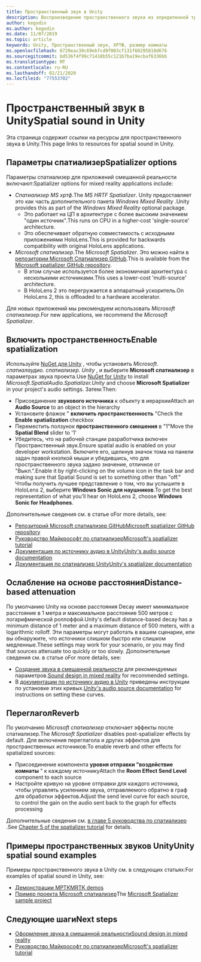 ```yaml
---
title: Пространственный звук в Unity
description: Воспроизведение пространственного звука из определенной трехмерной точки в сцене Unity.
author: kegodin
ms.author: kegodin
ms.date: 11/07/2019
ms.topic: article
keywords: Unity, Пространственный звук, ХРТФ, размер комнаты
ms.openlocfilehash: 6720eac30c69ebfcd0f003cf131f60295818d676
ms.sourcegitcommit: bd536f4f99c71418b55c121b7ba19ecbaf6336bb
ms.translationtype: MT
ms.contentlocale: ru-RU
ms.lasthandoff: 02/21/2020
ms.locfileid: "77553702"
---
```

# <a name="spatial-sound-in-unity"></a><span data-ttu-id="05dcb-104">Пространственный звук в Unity</span><span class="sxs-lookup"><span data-stu-id="05dcb-104">Spatial sound in Unity</span></span>

<span data-ttu-id="05dcb-105">Эта страница содержит ссылки на ресурсы для пространственного звука в Unity.</span><span class="sxs-lookup"><span data-stu-id="05dcb-105">This page links to resources for spatial sound in Unity.</span></span>

## <a name="spatializer-options"></a><span data-ttu-id="05dcb-106">Параметры спатиализер</span><span class="sxs-lookup"><span data-stu-id="05dcb-106">Spatializer options</span></span>
<span data-ttu-id="05dcb-107">Параметры спатиализер для приложений смешанной реальности включают:</span><span class="sxs-lookup"><span data-stu-id="05dcb-107">Spatializer options for mixed reality applications include:</span></span>
* <span data-ttu-id="05dcb-108">*Спатиализер MS хртф*.</span><span class="sxs-lookup"><span data-stu-id="05dcb-108">The *MS HRTF Spatializer*.</span></span> <span data-ttu-id="05dcb-109">Unity предоставляет это как часть дополнительного пакета *Windows Mixed Reality* .</span><span class="sxs-lookup"><span data-stu-id="05dcb-109">Unity provides this as part of the *Windows Mixed Reality* optional package.</span></span>
  * <span data-ttu-id="05dcb-110">Это работает на ЦП в архитектуре с более высоким значением "один источник".</span><span class="sxs-lookup"><span data-stu-id="05dcb-110">This runs on CPU in a higher-cost 'single-source' architecture.</span></span>
  * <span data-ttu-id="05dcb-111">Это обеспечивает обратную совместимость с исходными приложениями HoloLens.</span><span class="sxs-lookup"><span data-stu-id="05dcb-111">This is provided for backwards compatibility with original HoloLens applications.</span></span>
* <span data-ttu-id="05dcb-112">*Microsoft спатиализер*.</span><span class="sxs-lookup"><span data-stu-id="05dcb-112">The *Microsoft Spatializer*.</span></span> <span data-ttu-id="05dcb-113">Это можно найти в [репозитории Microsoft Спатиализер GitHub](https://github.com/microsoft/spatialaudio-unity).</span><span class="sxs-lookup"><span data-stu-id="05dcb-113">This is available from the [Microsoft spatializer GitHub repository](https://github.com/microsoft/spatialaudio-unity).</span></span>
  * <span data-ttu-id="05dcb-114">В этом случае используется более экономичная архитектура с несколькими источниками.</span><span class="sxs-lookup"><span data-stu-id="05dcb-114">This uses a lower-cost 'multi-source' architecture.</span></span>
  * <span data-ttu-id="05dcb-115">В HoloLens 2 это перегружается в аппаратный ускоритель.</span><span class="sxs-lookup"><span data-stu-id="05dcb-115">On HoloLens 2, this is offloaded to a hardware accelerator.</span></span>

<span data-ttu-id="05dcb-116">Для новых приложений мы рекомендуем использовать *Microsoft спатиализер*.</span><span class="sxs-lookup"><span data-stu-id="05dcb-116">For new applications, we recommend the *Microsoft Spatializer*.</span></span>

## <a name="enable-spatialization"></a><span data-ttu-id="05dcb-117">Включить пространственность</span><span class="sxs-lookup"><span data-stu-id="05dcb-117">Enable spatialization</span></span>

<span data-ttu-id="05dcb-118">Используйте [NuGet для Unity](https://github.com/GlitchEnzo/NuGetForUnity/releases/latest) , чтобы установить _Microsoft. спатиалаудио. спатиализер. Unity_ , и выберите **Microsoft спатиализер** в параметрах звука проекта.</span><span class="sxs-lookup"><span data-stu-id="05dcb-118">Use [NuGet for Unity](https://github.com/GlitchEnzo/NuGetForUnity/releases/latest) to install _Microsoft.SpatialAudio.Spatializer.Unity_ and choose **Microsoft Spatializer** in your project's audio settings.</span></span> <span data-ttu-id="05dcb-119">Затем:</span><span class="sxs-lookup"><span data-stu-id="05dcb-119">Then:</span></span>
* <span data-ttu-id="05dcb-120">Присоединение **звукового источника** к объекту в иерархии</span><span class="sxs-lookup"><span data-stu-id="05dcb-120">Attach an **Audio Source** to an object in the hierarchy</span></span>
* <span data-ttu-id="05dcb-121">Установите флажок " **включить пространственность** "</span><span class="sxs-lookup"><span data-stu-id="05dcb-121">Check the **Enable spatialization** checkbox</span></span>
* <span data-ttu-id="05dcb-122">Переместить ползунок **пространственного смешения** в "1"</span><span class="sxs-lookup"><span data-stu-id="05dcb-122">Move the **Spatial Blend** slider to '1'</span></span>
* <span data-ttu-id="05dcb-123">Убедитесь, что на рабочей станции разработчика включен Пространственный звук.</span><span class="sxs-lookup"><span data-stu-id="05dcb-123">Ensure spatial audio is enabled on your developer workstation.</span></span> <span data-ttu-id="05dcb-124">Включите его, щелкнув значок тома на панели задач правой кнопкой мыши и убедившись, что для пространственного звука задано значение, отличное от "Выкл.".</span><span class="sxs-lookup"><span data-stu-id="05dcb-124">Enable it by right-clicking on the volume icon in the task bar and making sure that Spatial Sound is set to something other than "off."</span></span> <span data-ttu-id="05dcb-125">Чтобы получить лучшее представление о том, что вы услышите в HoloLens 2, выберите **Windows Sonic для наушников**.</span><span class="sxs-lookup"><span data-stu-id="05dcb-125">To get the best representation of what you'll hear on HoloLens 2, choose **Windows Sonic for Headphones**.</span></span>

<span data-ttu-id="05dcb-126">Дополнительные сведения см. в статье о</span><span class="sxs-lookup"><span data-stu-id="05dcb-126">For more details, see:</span></span>
* [<span data-ttu-id="05dcb-127">Репозиторий Microsoft спатиализер GitHub</span><span class="sxs-lookup"><span data-stu-id="05dcb-127">Microsoft spatializer GitHub repository</span></span>](https://github.com/microsoft/spatialaudio-unity)
* [<span data-ttu-id="05dcb-128">Руководство Майкрософт по спатиализер</span><span class="sxs-lookup"><span data-stu-id="05dcb-128">Microsoft's spatializer tutorial</span></span>](unity-spatial-audio-ch1.md)
* [<span data-ttu-id="05dcb-129">Документация по источнику аудио в Unity</span><span class="sxs-lookup"><span data-stu-id="05dcb-129">Unity's audio source documentation</span></span>](https://docs.unity3d.com/2019.3/Documentation/Manual/class-AudioSource.html)
* [<span data-ttu-id="05dcb-130">Документация по спатиализер Unity</span><span class="sxs-lookup"><span data-stu-id="05dcb-130">Unity's spatializer documentation</span></span>](https://docs.unity3d.com/Manual/VRAudioSpatializer.html)

## <a name="distance-based-attenuation"></a><span data-ttu-id="05dcb-131">Ослабление на основе расстояния</span><span class="sxs-lookup"><span data-stu-id="05dcb-131">Distance-based attenuation</span></span>
<span data-ttu-id="05dcb-132">По умолчанию Unity на основе расстояния Decay имеет минимальное расстояние в 1 метра и максимальное расстояние 500 метров с логарифмической роллоффой.</span><span class="sxs-lookup"><span data-stu-id="05dcb-132">Unity's default distance-based decay has a minimum distance of 1 meter and a maximum distance of 500 meters, with a logarithmic rolloff.</span></span> <span data-ttu-id="05dcb-133">Эти параметры могут работать в вашем сценарии, или вы обнаружите, что источники слишком быстро или слишком медленные.</span><span class="sxs-lookup"><span data-stu-id="05dcb-133">These settings may work for your scenario, or you may find that sources attenuate too quickly or too slowly.</span></span> <span data-ttu-id="05dcb-134">Дополнительные сведения см. в статье о</span><span class="sxs-lookup"><span data-stu-id="05dcb-134">For more details, see:</span></span>
* <span data-ttu-id="05dcb-135">[Создание звука в смешанной реальности](spatial-sound-design.md) для рекомендуемых параметров.</span><span class="sxs-lookup"><span data-stu-id="05dcb-135">[Sound design in mixed reality](spatial-sound-design.md) for recommended settings.</span></span>
* <span data-ttu-id="05dcb-136">В [документации по источнику аудио в Unity](https://docs.unity3d.com/2019.3/Documentation/Manual/class-AudioSource.html) приведены инструкции по установке этих кривых.</span><span class="sxs-lookup"><span data-stu-id="05dcb-136">[Unity's audio source documentation](https://docs.unity3d.com/2019.3/Documentation/Manual/class-AudioSource.html) for instructions on setting these curves.</span></span>

## <a name="reverb"></a><span data-ttu-id="05dcb-137">Переглагол</span><span class="sxs-lookup"><span data-stu-id="05dcb-137">Reverb</span></span>
<span data-ttu-id="05dcb-138">По умолчанию _Microsoft спатиализер_ отключает эффекты после спатиализер.</span><span class="sxs-lookup"><span data-stu-id="05dcb-138">The _Microsoft Spatializer_ disables post-spatializer effects by default.</span></span> <span data-ttu-id="05dcb-139">Для включения переглагола и других эффектов для пространственных источников:</span><span class="sxs-lookup"><span data-stu-id="05dcb-139">To enable reverb and other effects for spatialized sources:</span></span>
* <span data-ttu-id="05dcb-140">Присоединение компонента **уровня отправки "воздействие комнаты** " к каждому источнику</span><span class="sxs-lookup"><span data-stu-id="05dcb-140">Attach the **Room Effect Send Level** component to each source</span></span>
* <span data-ttu-id="05dcb-141">Настройте кривую на уровне отправки для каждого источника, чтобы управлять усилением звука, отправляемого обратно в граф для обработки эффектов.</span><span class="sxs-lookup"><span data-stu-id="05dcb-141">Adjust the send level curve for each source, to control the gain on the audio sent back to the graph for effects processing</span></span>

<span data-ttu-id="05dcb-142">Дополнительные сведения см. [в главе 5 руководства по спатиализер](unity-spatial-audio-ch5.md) .</span><span class="sxs-lookup"><span data-stu-id="05dcb-142">See [Chapter 5 of the spatializer tutorial](unity-spatial-audio-ch5.md) for details.</span></span>

## <a name="unity-spatial-sound-examples"></a><span data-ttu-id="05dcb-143">Примеры пространственных звуков Unity</span><span class="sxs-lookup"><span data-stu-id="05dcb-143">Unity spatial sound examples</span></span>
<span data-ttu-id="05dcb-144">Примеры пространственного звука в Unity см. в следующих статьях:</span><span class="sxs-lookup"><span data-stu-id="05dcb-144">For examples of spatial sound in Unity, see:</span></span>
* [<span data-ttu-id="05dcb-145">Демонстрации МРТК</span><span class="sxs-lookup"><span data-stu-id="05dcb-145">MRTK demos</span></span>](https://github.com/microsoft/MixedRealityToolkit-Unity/tree/mrtk_release/Assets/MixedRealityToolkit.Examples/Demos/Audio)
* <span data-ttu-id="05dcb-146">[Пример проекта Microsoft спатиализер](https://github.com/microsoft/spatialaudio-unity/tree/master/Samples/MicrosoftSpatializerSample)</span><span class="sxs-lookup"><span data-stu-id="05dcb-146">The [Microsoft Spatializer sample project](https://github.com/microsoft/spatialaudio-unity/tree/master/Samples/MicrosoftSpatializerSample)</span></span>

## <a name="next-steps"></a><span data-ttu-id="05dcb-147">Следующие шаги</span><span class="sxs-lookup"><span data-stu-id="05dcb-147">Next steps</span></span>
* [<span data-ttu-id="05dcb-148">Оформление звука в смешанной реальности</span><span class="sxs-lookup"><span data-stu-id="05dcb-148">Sound design in mixed reality</span></span>](spatial-sound-design.md)
* [<span data-ttu-id="05dcb-149">Руководство Майкрософт по спатиализер</span><span class="sxs-lookup"><span data-stu-id="05dcb-149">Microsoft's spatializer tutorial</span></span>](unity-spatial-audio-ch1.md)

